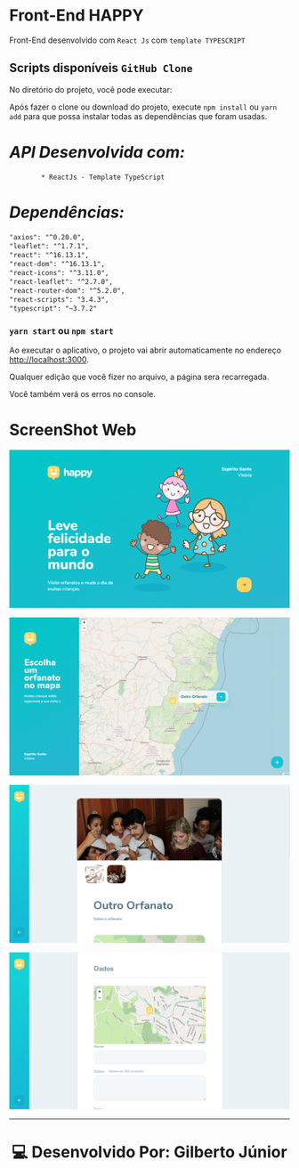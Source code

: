 # Front-End HAPPY

Front-End desenvolvido com `React Js` com `template TYPESCRIPT`

## Scripts disponíveis `GitHub Clone`

No diretório do projeto, você pode executar:

Após fazer o clone ou download do projeto, execute `npm install` ou `yarn add` para que possa instalar todas as dependências que foram usadas.

# *API Desenvolvida com:*<br />
            * ReactJs - Template TypeScript

# *Dependências:*<br />
    "axios": "^0.20.0",
    "leaflet": "^1.7.1",
    "react": "^16.13.1",
    "react-dom": "^16.13.1",
    "react-icons": "^3.11.0",
    "react-leaflet": "^2.7.0",
    "react-router-dom": "^5.2.0",
    "react-scripts": "3.4.3",
    "typescript": "~3.7.2"

### `yarn start` ou `npm start`

Ao executar o aplicativo, o projeto vai abrir automaticamente no endereço [http://localhost:3000](http://localhost:3000).

Qualquer edição que você fizer no arquivo, a página sera recarregada.<br />

Você também verá os erros no console.

# ScreenShot Web

<p align="center">
<img src="./src/assets/front-1.png">
</p>
<p align="center">
<img src="./src/assets/front-2.png">
</p>
<p align="center">
<img src="./src/assets/front-3.png">
</p>
<p align="center">
<img src="./src/assets/front-4.png">
</p>

---
<h1 align="center">💻 Desenvolvido Por: Gilberto Júnior</h1> 